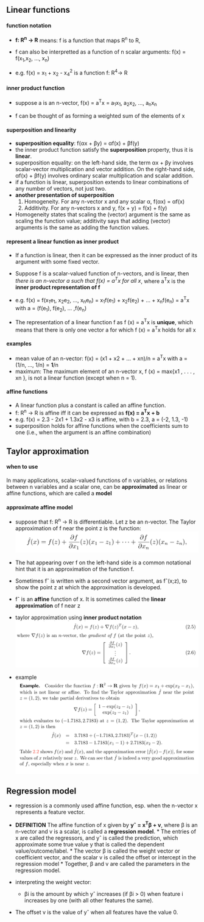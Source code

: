 ## Linear functions

#### function notation
* **f: R<sup>n</sup> -> R** means:  f is a function that maps R<sup>n</sup> to R, 

* f can also be interpretted as a function of n scalar arguments: 
    f(x) = f(x<sub>1</sub>,x<sub>2</sub>, ..., x<sub>n</sub>)

* e.g. 
    f(x) = x<sub>1</sub> + x<sub>2</sub> - x<sub>4</sub><sup>2</sup> 
    is a function f: R<sup>4</sup>-> R

#### inner product function
* suppose a is an n-vector, f(x) = a<sup>T</sup>x = a<sub>1</sub>x<sub>1</sub>, a<sub>2</sub>x<sub>2</sub>, ..., a<sub>n</sub>x<sub>n</sub> 

* f can be thought of as forming a weighted sum of the elements of x 

#### superposition and linearity
* **superposition equality**: f(αx + βy) = αf(x) + βf(y)
* the inner product function satisfy the **superposition** property, thus it is **linear**. 
* superposition equality: on the left-hand side, the term αx + βy involves scalar-vector multiplication and vector addition. On the right-hand side, αf(x) + βf(y) involves ordinary scalar multiplication and scalar addition.
* if a function is linear, superposition extends to linear combinations of any number of vectors, not just two. 
* **another presentation of superposition**
    1. Homogeneity. For any n-vector x and any scalar α, f(αx) = αf(x)
    1. Additivity. For any n-vectors x and y, f(x + y) = f(x) + f(y)
* Homogeneity states that scaling the (vector) argument is the same as scaling the function value; additivity says that adding (vector) arguments is the same as adding the function values.

#### represent a linear function as inner product 
* If a function is linear, then it can be expressed as the inner product of its argument with some fixed vector.
* Suppose f is a scalar-valued function of n-vectors, and is linear, then *there is an n-vector a such that f(x) = a<sup>T</sup>x for all x*, where a<sup>T</sup>x is the **inner product representation of f**
* e.g. f(x) = f(x<sub>1</sub>e<sub>1</sub>, x<sub>2</sub>e<sub>2</sub>, ..., x<sub>n</sub>e<sub>n</sub>) 
    = x<sub>1</sub>f(e<sub>1</sub>) + x<sub>2</sub>f(e<sub>2</sub>) + ... + x<sub>n</sub>f(e<sub>n</sub>) 
    = a<sup>T</sup>x
    with a = (f(e<sub>1</sub>), f(e<sub>2</sub>), ... ,f(e<sub>n</sub>) 

* The representation of a linear function f as f (x) = a<sup>T</sup>x is **unique**, which means that there is only one vector a for which f (x) = a<sup>T</sup>x holds for all x

#### examples 
* mean value of an n-vector: 
    f(x) = (x1 + x2 + ... + xn)/n
         = a<sup>T</sup>x with a = (1/n, ..., 1/n) = **1**/n
* maximum: 
    The maximum element of an n-vector x, f (x) = max{x1 , . . . , xn }, is not a linear function (except when n = 1).

#### affine functions 
* A linear function plus a constant is called an affine function.
* f: R<sup>n</sup> -> R is affine iff it can be expressed as **f(x) = a<sup>T</sup>x + b**
* e.g. f(x) = 2.3 - 2x1 + 1.3x2 - x3 is affine, with b = 2.3, a = (-2, 1.3, -1)
* superposition holds for affine functions when the coefficients sum to one (i.e., when the argument is an affine combination)


## Taylor approximation
#### when to use
In many applications, scalar-valued functions of n variables, or relations between n variables and a scalar one, can be **approximated** as linear or affine functions, which are called a **model**

#### approximate affine model
* suppose that f: R<sup>n</sup> -> R is differentiable. Let z be an n-vector. The Taylor approximation of f near the point z is the function: 
![Taylor approximation](taylor.png)

* The hat appearing over f on the left-hand side is a common notational hint that it is an approximation of the function f.

* Sometimes fˆ is written with a second vector argument, as fˆ(x;z), to show the point z at which the approximation is developed.

* fˆ is an **affine** function of x. It is sometimes called the **linear approximation** of f near z

* taylor approximation using **inner product notation** 
![inner product](inner.png)

* example 
![taylor example](example.png)

## Regression model
* regression is a commonly used affine function, esp. when the n-vector x represents a feature vector. 

* **DEFINITION** 
    The affine function of x given by **yˆ = x<sup>T</sup>β + v**, where β is an n-vector and v is a scalar, is called a **regression model**. 
    *
        The entries of x are called the       regressors, and yˆ is called the    prediction, which approximate some true value y that is called the dependent value/outcome/label.
    *
        The vector β is called the weight vector or coefficient vector, and the scalar v is called the offset or intercept in the regression model
    * 
        Together, β and v are called the parameters in the regression model.

* interpreting the weight vector:
    * βi is the amount by which yˆ increases (if βi > 0) when feature i increases by one (with all other features the same).
* The offset v is the value of yˆ when all features have the value 0.

